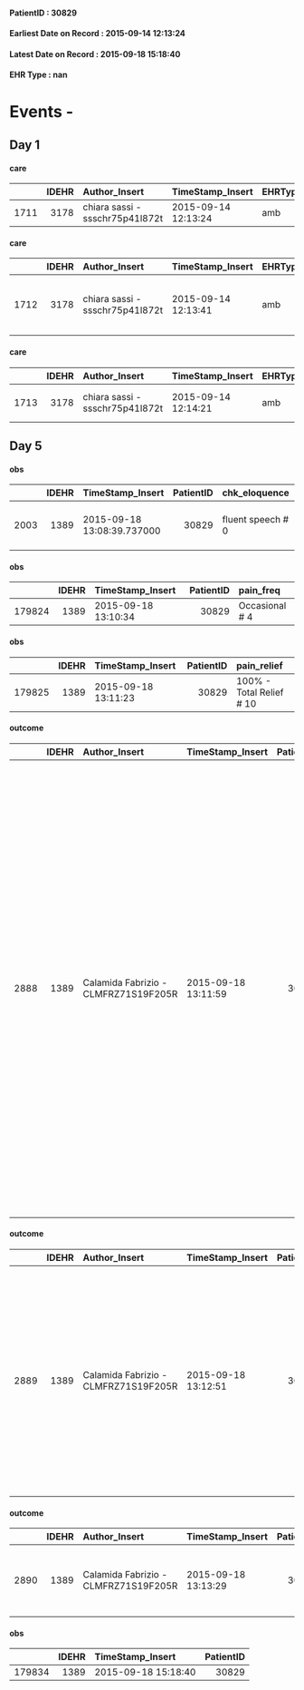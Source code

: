 
#### PatientID : 30829
#### Earliest Date on Record : 2015-09-14 12:13:24
#### Latest Date on Record : 2015-09-18 15:18:40
#### EHR Type : nan

# Events - 

## Day 1

#### care
|      |   IDEHR | Author_Insert                   | TimeStamp_Insert    | EHRType   |   PatientID |   IDGESTIONE_AUSILI |   ds_ncons |   opt_annulla_consegna | dt_Ric_consegna     | dt_ric_cons_forn    | opt_ausilio            |
|-----:|--------:|:--------------------------------|:--------------------|:----------|------------:|--------------------:|-----------:|-----------------------:|:--------------------|:--------------------|:-----------------------|
| 1711 |    3178 | chiara sassi - ssschr75p41l872t | 2015-09-14 12:13:24 | amb       |       30829 |                1555 |      25575 |                      0 | 2015-07-02 00:00:00 | 2015-07-02 00:00:00 | comfortable chair # 21 |

#### care
|      |   IDEHR | Author_Insert                   | TimeStamp_Insert    | EHRType   |   PatientID |   IDGESTIONE_AUSILI |   ds_ncons |   opt_annulla_consegna | dt_Ric_consegna     | dt_ric_cons_forn    | opt_ausilio                             |
|-----:|--------:|:--------------------------------|:--------------------|:----------|------------:|--------------------:|-----------:|-----------------------:|:--------------------|:--------------------|:----------------------------------------|
| 1712 |    3178 | chiara sassi - ssschr75p41l872t | 2015-09-14 12:13:41 | amb       |       30829 |                1556 |      25575 |                      0 | 2015-07-02 00:00:00 | 2015-07-02 00:00:00 | antid air mattress with compressor # 16 |

#### care
|      |   IDEHR | Author_Insert                   | TimeStamp_Insert    | EHRType   |   PatientID |   IDGESTIONE_AUSILI |   ds_ncons |   opt_annulla_consegna | dt_Ric_consegna     | dt_ric_cons_forn    | opt_ausilio                   |
|-----:|--------:|:--------------------------------|:--------------------|:----------|------------:|--------------------:|-----------:|-----------------------:|:--------------------|:--------------------|:------------------------------|
| 1713 |    3178 | chiara sassi - ssschr75p41l872t | 2015-09-14 12:14:21 | amb       |       30829 |                1557 |      25593 |                      0 | 2015-07-06 00:00:00 | 2015-07-06 00:00:00 | folding wheelchair indoor # 4 |


## Day 5

#### obs
|      |   IDEHR | TimeStamp_Insert           |   PatientID | chk_eloquence     | asthenia     | cachexia     | dyspnoea                      | body_temp    | agitation_behavior_freq   | mood                                 | cognitive_state   |
|-----:|--------:|:---------------------------|------------:|:------------------|:-------------|:-------------|:------------------------------|:-------------|:--------------------------|:-------------------------------------|:------------------|
| 2003 |    1389 | 2015-09-18 13:08:39.737000 |       30829 | fluent speech # 0 | Moderate # 2 | cachexia # 0 | applicant moderate effort # 7 | Apyrexia # 0 | agitated at times # 2     | irritabilit√ † # 05; # 07 ostilit√ † | Polished # 2      |

#### obs
|        |   IDEHR | TimeStamp_Insert    |   PatientID | pain_freq      |
|-------:|--------:|:--------------------|------------:|:---------------|
| 179824 |    1389 | 2015-09-18 13:10:34 |       30829 | Occasional # 4 |

#### obs
|        |   IDEHR | TimeStamp_Insert    |   PatientID | pain_relief              |
|-------:|--------:|:--------------------|------------:|:-------------------------|
| 179825 |    1389 | 2015-09-18 13:11:23 |       30829 | 100% - Total Relief # 10 |

#### outcome
|      |   IDEHR | Author_Insert                        | TimeStamp_Insert    |   PatientID |   IDDigitalSignDocument |   IDPAI_VIDAS | opt_problem                                                                |   opt_problem_num | opt_obiettivo                                                   |   opt_obiettivo_num | opt_stato_problema   |   opt_stato_problema_num | opt_interventi                                                                                                                                                                                                                                                                                                                                                                                                                                                                                               |   opt_interventi_num |
|-----:|--------:|:-------------------------------------|:--------------------|------------:|------------------------:|--------------:|:---------------------------------------------------------------------------|------------------:|:----------------------------------------------------------------|--------------------:|:---------------------|-------------------------:|:-------------------------------------------------------------------------------------------------------------------------------------------------------------------------------------------------------------------------------------------------------------------------------------------------------------------------------------------------------------------------------------------------------------------------------------------------------------------------------------------------------------|---------------------:|
| 2888 |    1389 | Calamida Fabrizio - CLMFRZ71S19F205R | 2015-09-18 13:11:59 |       30829 |                  138922 |          4899 | Alteration of comfort associated with chronic pain and / or acute # 29 = 0 |                 2 | The patient riferir√ † ¬ † a satisfactory pain control # 56 = 0 |                   1 | Open Problem # 1     |                        1 | PAI Implementation - therapeutic upgrading # 441; PAI Implementation - properly administer the drugs as prescription # 442; Implementation PAI - Evaluate the effectiveness of drug delivery # 443; Education - educating the caregiver / patient recognition / treatment of the symptom # 446; PAI Implementation - therapeutic upgrading # 441 = 0; PAI Implementation - properly administer the drugs as prescription # 442 = 0; PAI Implementation - to evaluate the efficacy of drug delivery # 443 = 0 |                    2 |

#### outcome
|      |   IDEHR | Author_Insert                        | TimeStamp_Insert    |   PatientID |   IDDigitalSignDocument |   IDPAI_VIDAS | opt_problem                                                   |   opt_problem_num | opt_obiettivo                                                                                                                                                                                                             |   opt_obiettivo_num | opt_stato_problema   |   opt_stato_problema_num | opt_interventi                                                                                                                                                                                                                                                           |   opt_interventi_num |
|-----:|--------:|:-------------------------------------|:--------------------|------------:|------------------------:|--------------:|:--------------------------------------------------------------|------------------:|:--------------------------------------------------------------------------------------------------------------------------------------------------------------------------------------------------------------------------|--------------------:|:---------------------|-------------------------:|:-------------------------------------------------------------------------------------------------------------------------------------------------------------------------------------------------------------------------------------------------------------------------|---------------------:|
| 2889 |    1389 | Calamida Fabrizio - CLMFRZ71S19F205R | 2015-09-18 13:12:51 |       30829 |                  138923 |          4900 | State anxiety, apprehension, confusion, anger, panic # 28 = 0 |                 4 | The patient riferir√ † ¬ † to get better on the mental and physical plane, distinguishing the real problems from those potential, identifying the factors that still pu√≤ controlling and expressing their fears # 52 = 0 |                   4 | Open Problem # 1     |                        1 | Implementation PAI - Speaking in a simple and quiet, using short, simple sentences, allow you to cry and / or talk # 392 = 0; PAI Implementation - Agreeing attivit√ † daily # 396 = 0; PAI Implementation - Evaluate the effectiveness of Drug administration # 400 = 0 |                    4 |

#### outcome
|      |   IDEHR | Author_Insert                        | TimeStamp_Insert    |   PatientID |   IDDigitalSignDocument |   IDPAI_VIDAS | opt_problem              |   opt_problem_num | opt_obiettivo                                           |   opt_obiettivo_num | opt_stato_problema   |   opt_stato_problema_num | opt_interventi                                                           |   opt_interventi_num |
|-----:|--------:|:-------------------------------------|:--------------------|------------:|------------------------:|--------------:|:-------------------------|------------------:|:--------------------------------------------------------|--------------------:|:---------------------|-------------------------:|:-------------------------------------------------------------------------|---------------------:|
| 2890 |    1389 | Calamida Fabrizio - CLMFRZ71S19F205R | 2015-09-18 13:13:29 |       30829 |                  138924 |          4901 | Alteration hive # 33 = 0 |                 4 | The patient scaricher√ † ¬ † once every 3 days # 70 = 0 |                   4 | Open Problem # 1     |                        1 | PAI Implementation - To evaluate the efficacy of drug delivery # 579 = 0 |                    4 |

#### obs
|        |   IDEHR | TimeStamp_Insert    |   PatientID |
|-------:|--------:|:--------------------|------------:|
| 179834 |    1389 | 2015-09-18 15:18:40 |       30829 |



